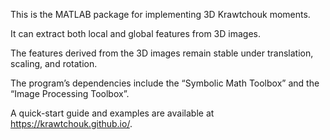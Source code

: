 This is the MATLAB package for implementing 3D Krawtchouk moments.

It can extract both local and global features from 3D images.

The features derived from the 3D images remain stable under translation, scaling, and rotation.

The program’s dependencies include the “Symbolic Math Toolbox” and the “Image Processing Toolbox”.

A quick-start guide and examples are available at https://krawtchouk.github.io/.
